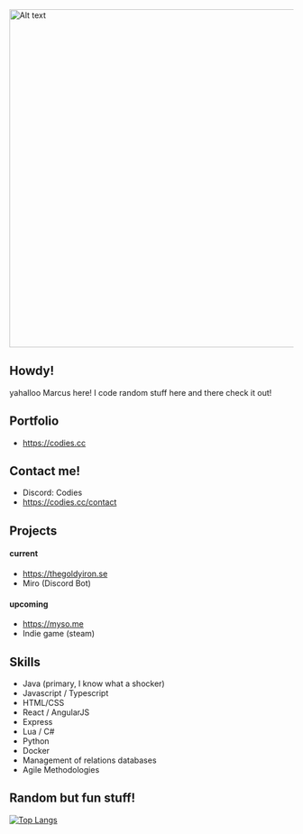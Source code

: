 <img src="https://i.ibb.co/Rz1MjQc/Frame-4.png" alt="Alt text" width="600"/>

## Howdy!
yahalloo Marcus here! I code random stuff here and there check it out!

## Portfolio
- https://codies.cc

## Contact me!
- Discord: Codies
- https://codies.cc/contact

## Projects

#### current
- https://thegoldyiron.se
- Miro (Discord Bot)
  
#### upcoming
- https://myso.me
- Indie game (steam)

## Skills
- Java (primary, I know what a shocker)
- Javascript / Typescript
- HTML/CSS
- React / AngularJS
- Express
- Lua / C#
- Python
- Docker
- Management of relations databases
- Agile Methodologies

## Random but fun stuff!

[![Top Langs](https://github-readme-stats.vercel.app/api/top-langs/?username=tbfCodies)](https://github.com/anuraghazra/github-readme-stats)
